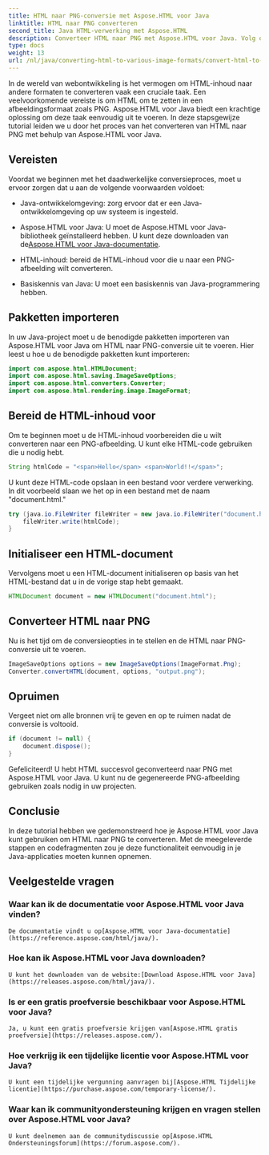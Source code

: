 ```yaml
---
title: HTML naar PNG-conversie met Aspose.HTML voor Java
linktitle: HTML naar PNG converteren
second_title: Java HTML-verwerking met Aspose.HTML
description: Converteer HTML naar PNG met Aspose.HTML voor Java. Volg onze stapsgewijze handleiding voor eenvoudige HTML-naar-PNG-conversie. Ga vandaag nog aan de slag!
type: docs
weight: 13
url: /nl/java/converting-html-to-various-image-formats/convert-html-to-png/
---
```


In de wereld van webontwikkeling is het vermogen om HTML-inhoud naar andere formaten te converteren vaak een cruciale taak. Een veelvoorkomende vereiste is om HTML om te zetten in een afbeeldingsformaat zoals PNG. Aspose.HTML voor Java biedt een krachtige oplossing om deze taak eenvoudig uit te voeren. In deze stapsgewijze tutorial leiden we u door het proces van het converteren van HTML naar PNG met behulp van Aspose.HTML voor Java.

## Vereisten

Voordat we beginnen met het daadwerkelijke conversieproces, moet u ervoor zorgen dat u aan de volgende voorwaarden voldoet:

- Java-ontwikkelomgeving: zorg ervoor dat er een Java-ontwikkelomgeving op uw systeem is ingesteld.

-  Aspose.HTML voor Java: U moet de Aspose.HTML voor Java-bibliotheek geïnstalleerd hebben. U kunt deze downloaden van de[Aspose.HTML voor Java-documentatie](https://reference.aspose.com/html/java/).

- HTML-inhoud: bereid de HTML-inhoud voor die u naar een PNG-afbeelding wilt converteren.

- Basiskennis van Java: U moet een basiskennis van Java-programmering hebben.

## Pakketten importeren

In uw Java-project moet u de benodigde pakketten importeren van Aspose.HTML voor Java om HTML naar PNG-conversie uit te voeren. Hier leest u hoe u de benodigde pakketten kunt importeren:

```java
import com.aspose.html.HTMLDocument;
import com.aspose.html.saving.ImageSaveOptions;
import com.aspose.html.converters.Converter;
import com.aspose.html.rendering.image.ImageFormat;
```

## Bereid de HTML-inhoud voor

Om te beginnen moet u de HTML-inhoud voorbereiden die u wilt converteren naar een PNG-afbeelding. U kunt elke HTML-code gebruiken die u nodig hebt.

```java
String htmlCode = "<span>Hello</span> <span>World!!</span>";
```

U kunt deze HTML-code opslaan in een bestand voor verdere verwerking. In dit voorbeeld slaan we het op in een bestand met de naam "document.html."

```java
try (java.io.FileWriter fileWriter = new java.io.FileWriter("document.html")) {
    fileWriter.write(htmlCode);
}
```

## Initialiseer een HTML-document

Vervolgens moet u een HTML-document initialiseren op basis van het HTML-bestand dat u in de vorige stap hebt gemaakt.

```java
HTMLDocument document = new HTMLDocument("document.html");
```

## Converteer HTML naar PNG

Nu is het tijd om de conversieopties in te stellen en de HTML naar PNG-conversie uit te voeren.

```java
ImageSaveOptions options = new ImageSaveOptions(ImageFormat.Png);
Converter.convertHTML(document, options, "output.png");
```

## Opruimen

Vergeet niet om alle bronnen vrij te geven en op te ruimen nadat de conversie is voltooid.

```java
if (document != null) {
    document.dispose();
}
```

Gefeliciteerd! U hebt HTML succesvol geconverteerd naar PNG met Aspose.HTML voor Java. U kunt nu de gegenereerde PNG-afbeelding gebruiken zoals nodig in uw projecten.

## Conclusie

In deze tutorial hebben we gedemonstreerd hoe je Aspose.HTML voor Java kunt gebruiken om HTML naar PNG te converteren. Met de meegeleverde stappen en codefragmenten zou je deze functionaliteit eenvoudig in je Java-applicaties moeten kunnen opnemen.

## Veelgestelde vragen

### Waar kan ik de documentatie voor Aspose.HTML voor Java vinden?
    De documentatie vindt u op[Aspose.HTML voor Java-documentatie](https://reference.aspose.com/html/java/).

### Hoe kan ik Aspose.HTML voor Java downloaden?
    U kunt het downloaden van de website:[Download Aspose.HTML voor Java](https://releases.aspose.com/html/java/).

### Is er een gratis proefversie beschikbaar voor Aspose.HTML voor Java?
    Ja, u kunt een gratis proefversie krijgen van[Aspose.HTML gratis proefversie](https://releases.aspose.com/).

### Hoe verkrijg ik een tijdelijke licentie voor Aspose.HTML voor Java?
    U kunt een tijdelijke vergunning aanvragen bij[Aspose.HTML Tijdelijke licentie](https://purchase.aspose.com/temporary-license/).

### Waar kan ik communityondersteuning krijgen en vragen stellen over Aspose.HTML voor Java?
    U kunt deelnemen aan de communitydiscussie op[Aspose.HTML Ondersteuningsforum](https://forum.aspose.com/).